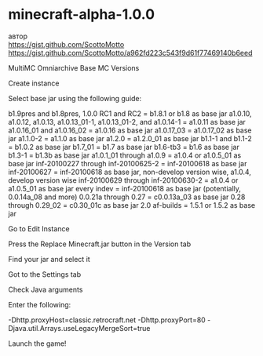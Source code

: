 # minecraft-alpha-1.0.0

автор  
https://gist.github.com/ScottoMotto  
https://gist.github.com/ScottoMotto/a962fd223c543f9d61f77469140b6eed

MultiMC Omniarchive Base MC Versions

Create instance

Select base jar using the following guide:

b1.9pres and b1.8pres, 1.0.0 RC1 and RC2 = b1.8.1 or b1.8 as base jar
a1.0.10, a1.0.12, a1.0.13, a1.0.13_01-1, a1.0.13_01-2, and a1.0.14-1 = a1.0.11 as base jar
a1.0.16_01 and a1.0.16_02 = a1.0.16 as base jar
a1.0.17_03 = a1.0.17_02 as base jar
a1.1.0-2 = a1.1.0 as base jar
a1.2.0 = a1.2.0_01 as base jar
b1.1-1 and b1.1-2 = b1.0.2 as base jar
b1.7_01 = b1.7 as base jar 
b1.6-tb3 = b1.6 as base jar
b1.3-1 = b1.3b as base jar
a1.0.1_01 through a1.0.9 = a1.0.4 or a1.0.5_01 as base jar 
inf-20100227 through inf-20100625-2 = inf-20100618 as base jar
inf-20100627 = inf-20100618 as base jar, non-develop version wise, a1.0.4, develop version wise
inf-20100629 through inf-20100630-2 = a1.0.4 or a1.0.5_01 as base jar
every indev = inf-20100618 as base jar
(potentially, 0.0.14a_08 and more) 0.0.21a through 0.27 = c0.0.13a_03 as base jar
0.28 through 0.29_02 = c0.30_01c as base jar
2.0 af-builds = 1.5.1 or 1.5.2 as base jar

Go to Edit Instance

Press the Replace Minecraft.jar button in the Version tab

Find your jar and select it

Got to the Settings tab

Check Java arguments

Enter the following:

-Dhttp.proxyHost=classic.retrocraft.net -Dhttp.proxyPort=80 -Djava.util.Arrays.useLegacyMergeSort=true

Launch the game!
